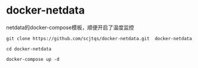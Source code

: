 # docker-netdata
netdata的docker-compose模板，顺便开启了温度监控
```
git clone https://github.com/scjtqs/docker-netdata.git  docker-netdata

cd docker-netdata

docker-compose up -d
```
